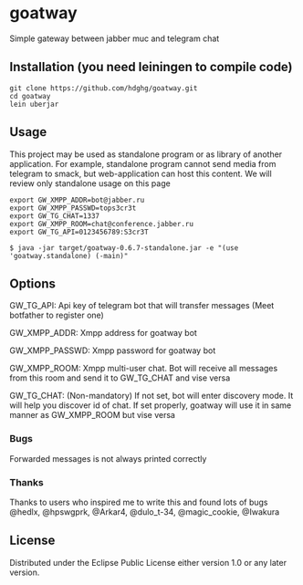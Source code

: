 # goatway

Simple gateway between jabber muc and telegram chat

## Installation (you need leiningen to compile code)

```
git clone https://github.com/hdghg/goatway.git
cd goatway
lein uberjar
```

## Usage

This project may be used as standalone program or as library of
another application. For example, standalone program cannot
send media from telegram to smack, but web-application can host
this content. We will review only standalone usage on this page

    export GW_XMPP_ADDR=bot@jabber.ru
    export GW_XMPP_PASSWD=tops3cr3t
    export GW_TG_CHAT=1337
    export GW_XMPP_ROOM=chat@conference.jabber.ru
    export GW_TG_API=0123456789:S3cr3T

    $ java -jar target/goatway-0.6.7-standalone.jar -e "(use 'goatway.standalone) (-main)"

## Options

GW_TG_API:      Api key of telegram bot that will transfer messages
(Meet botfather to register one)

GW_XMPP_ADDR:   Xmpp address for goatway bot

GW_XMPP_PASSWD: Xmpp password for goatway bot

GW_XMPP_ROOM:   Xmpp multi-user chat. Bot will receive all messages from this room and
send it to GW_TG_CHAT and vise versa

GW_TG_CHAT:     (Non-mandatory) If not set, bot will enter discovery mode. It will help
you discover id of chat. If set properly, goatway will use it in same manner as
GW_XMPP_ROOM but vise versa

### Bugs

Forwarded messages is not always printed correctly

### Thanks
Thanks to users who inspired me to write this and found lots of bugs
@hedlx, @hpswgprk, @Arkar4, @dulo_t-34, @magic_cookie, @Iwakura

## License

Distributed under the Eclipse Public License either version 1.0 or any later version.
